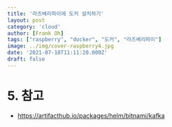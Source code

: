 ```yaml
---
title: '라즈베리파이에 도커 설치하기'
layout: post
category: 'cloud'
author: [Frank Oh]
tags: ["raspberry", "docker", "도커", "라즈베리파이"]
image: ../img/cover-raspberry4.jpg
date: '2021-07-18T11:11:20.000Z'
draft: false
---
```


# 5. 참고

- https://artifacthub.io/packages/helm/bitnami/kafka

